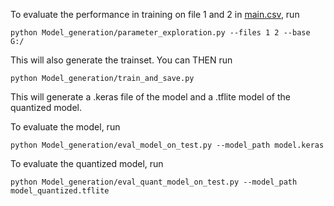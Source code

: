 To evaluate the performance in training on file 1 and 2 in [main.csv](../Annotation_generation/main.csv), run
```
python Model_generation/parameter_exploration.py --files 1 2 --base G:/
```
This will also generate the trainset. You can THEN run

```
python Model_generation/train_and_save.py
```
This will generate a .keras file of the model and a .tflite model of the quantized model.

To evaluate the model, run
```
python Model_generation/eval_model_on_test.py --model_path model.keras
```

To evaluate the quantized model, run
```
python Model_generation/eval_quant_model_on_test.py --model_path model_quantized.tflite 
```